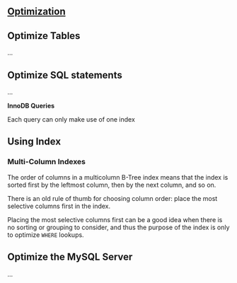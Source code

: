 [Optimization](https://dev.mysql.com/doc/refman/5.7/en/optimization.html)
----


## Optimize Tables
...


## Optimize SQL statements
...


**InnoDB Queries**

Each query can only make use of one index


## Using Index

### Multi-Column Indexes

The order of columns in a multicolumn B-Tree index means that the index is sorted first by the leftmost column, then by the next column, and so on.

There is an old rule of thumb for choosing column order: place the most selective columns first in the index.

Placing the most selective columns first can be a good idea when there is no sorting or grouping to consider, and thus the purpose of the index is only to optimize `WHERE` lookups.



## Optimize the MySQL Server
...

